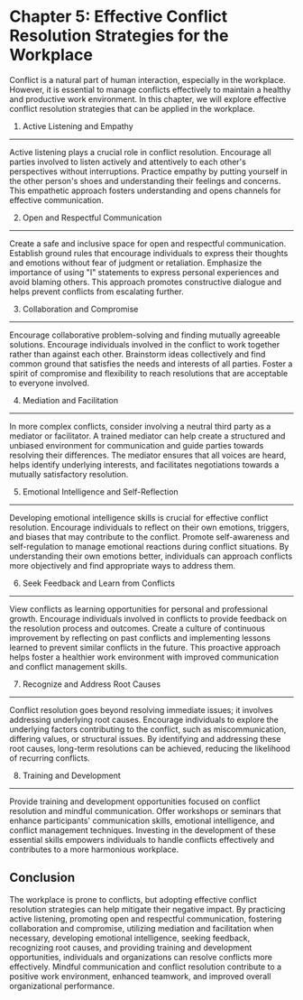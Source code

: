 Chapter 5: Effective Conflict Resolution Strategies for the Workplace
=====================================================================

Conflict is a natural part of human interaction, especially in the workplace. However, it is essential to manage conflicts effectively to maintain a healthy and productive work environment. In this chapter, we will explore effective conflict resolution strategies that can be applied in the workplace.

1. Active Listening and Empathy
-------------------------------

Active listening plays a crucial role in conflict resolution. Encourage all parties involved to listen actively and attentively to each other's perspectives without interruptions. Practice empathy by putting yourself in the other person's shoes and understanding their feelings and concerns. This empathetic approach fosters understanding and opens channels for effective communication.

2. Open and Respectful Communication
------------------------------------

Create a safe and inclusive space for open and respectful communication. Establish ground rules that encourage individuals to express their thoughts and emotions without fear of judgment or retaliation. Emphasize the importance of using "I" statements to express personal experiences and avoid blaming others. This approach promotes constructive dialogue and helps prevent conflicts from escalating further.

3. Collaboration and Compromise
-------------------------------

Encourage collaborative problem-solving and finding mutually agreeable solutions. Encourage individuals involved in the conflict to work together rather than against each other. Brainstorm ideas collectively and find common ground that satisfies the needs and interests of all parties. Foster a spirit of compromise and flexibility to reach resolutions that are acceptable to everyone involved.

4. Mediation and Facilitation
-----------------------------

In more complex conflicts, consider involving a neutral third party as a mediator or facilitator. A trained mediator can help create a structured and unbiased environment for communication and guide parties towards resolving their differences. The mediator ensures that all voices are heard, helps identify underlying interests, and facilitates negotiations towards a mutually satisfactory resolution.

5. Emotional Intelligence and Self-Reflection
---------------------------------------------

Developing emotional intelligence skills is crucial for effective conflict resolution. Encourage individuals to reflect on their own emotions, triggers, and biases that may contribute to the conflict. Promote self-awareness and self-regulation to manage emotional reactions during conflict situations. By understanding their own emotions better, individuals can approach conflicts more objectively and find appropriate ways to address them.

6. Seek Feedback and Learn from Conflicts
-----------------------------------------

View conflicts as learning opportunities for personal and professional growth. Encourage individuals involved in conflicts to provide feedback on the resolution process and outcomes. Create a culture of continuous improvement by reflecting on past conflicts and implementing lessons learned to prevent similar conflicts in the future. This proactive approach helps foster a healthier work environment with improved communication and conflict management skills.

7. Recognize and Address Root Causes
------------------------------------

Conflict resolution goes beyond resolving immediate issues; it involves addressing underlying root causes. Encourage individuals to explore the underlying factors contributing to the conflict, such as miscommunication, differing values, or structural issues. By identifying and addressing these root causes, long-term resolutions can be achieved, reducing the likelihood of recurring conflicts.

8. Training and Development
---------------------------

Provide training and development opportunities focused on conflict resolution and mindful communication. Offer workshops or seminars that enhance participants' communication skills, emotional intelligence, and conflict management techniques. Investing in the development of these essential skills empowers individuals to handle conflicts effectively and contributes to a more harmonious workplace.

Conclusion
----------

The workplace is prone to conflicts, but adopting effective conflict resolution strategies can help mitigate their negative impact. By practicing active listening, promoting open and respectful communication, fostering collaboration and compromise, utilizing mediation and facilitation when necessary, developing emotional intelligence, seeking feedback, recognizing root causes, and providing training and development opportunities, individuals and organizations can resolve conflicts more effectively. Mindful communication and conflict resolution contribute to a positive work environment, enhanced teamwork, and improved overall organizational performance.

